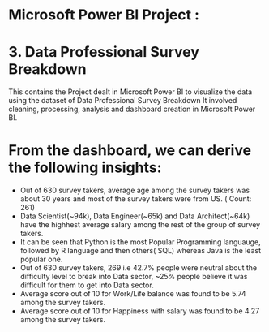 # Microsoft Power BI Project :
# 3. Data Professional Survey Breakdown

This contains the Project dealt in Microsoft Power BI to visualize the data using the dataset of Data Professional Survey Breakdown
It involved cleaning, processing, analysis and dashboard creation in Microsoft Power BI.

# From the dashboard, we can derive the following insights:
- Out of 630 survey takers, average age among the survey takers was about 30 years and most of the survey takers were from US. ( Count: 261)
- Data Scientist(~94k), Data Engineer(~65k) and Data Architect(~64k) have the highhest average salary among the rest of the group of survey takers.
- It can be seen that Python is the most Popular Programming languauge, followed by R language and then others( SQL) whereas Java is the least popular one.
- Out of 630 survey takers, 269 i.e 42.7% people were neutral about the difficulty level to break into Data sector, ~25% people believe it was difficult for them to get into Data sector.
- Average score out of 10 for Work/Life balance was found to be 5.74 among the survey takers.
- Average score out of 10 for Happiness with salary was found to be 4.27 among the survey takers.
